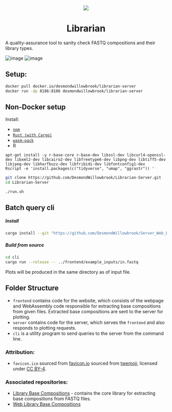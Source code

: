 <center>
<img src="frontend/static/favicon.ico" />

# Librarian 
</center>

A quality-assurance tool to sanity check FASTQ compositions and their library types.

![image](https://user-images.githubusercontent.com/51814158/168992210-33d2dfaf-5be4-41c9-94f5-67f8328ab22b.png)
![image](https://user-images.githubusercontent.com/51814158/168992258-af672539-7d3b-440f-9f4d-c4ae62012948.png)


## Setup:

```bash
docker pull docker.io/desmondwillowbrook/librarian-server
docker run -dp 8186:8186 desmondwillowbrook/librarian-server
```

## Non-Docker setup
Install:
- [`npm`](https://www.npmjs.com/get-npm)
- [`Rust (with Cargo)`](https://www.rust-lang.org/) 
- [`wasm-pack`](https://rustwasm.github.io/wasm-pack/installer/)
- R

```
apt-get install -y r-base-core r-base-dev libssl-dev libcurl4-openssl-dev libxml2-dev libcairo2-dev libfreetype6-dev libpng-dev libtiff5-dev libjpeg-dev libharfbuzz-dev libfribidi-dev libfontconfig1-dev 
Rscript -e 'install.packages(c("tidyverse", "umap", "ggrastr")) '
```

```bash
git clone https://github.com/DesmondWillowbrook/Librarian-Server.git
cd Librarian-Server
```

```bash
./run.sh
```

## Batch query cli

##### Install
```bash
cargo install --git "https://github.com/DesmondWillowbrook/Server_Web_Library_Base_Compositions/" cli
```

##### Build from source
```bash
cd cli
cargo run --release -- ../frontend/example_inputs/in.fastq
```

Plots will be produced in the same directory as of input file.

## Folder Structure
- `frontend` contains code for the website, which consists of the webpage and WebAssembly code responsible for extracting base compositions from given files. Extracted base compositions are sent to the server for plotting.
- `server` contains code for the server, which serves the `frontend` and also responds to plotting requests.
- `cli` is a utility program to send queries to the server from the command line.

### Attribution:
- `favicon.ico` sourced from [favicon.io](https://favicon.io/emoji-favicons/books) sourced from [twemoji](https://twemoji.twitter.com/), licensed under [CC BY-4](https://creativecommons.org/licenses/by/4.0/).

### Associated repositories:
- [Library Base Compositions](https://github.com/ChristelKrueger/Library_Base_Compositions) - contains the core library for extracting base compositions from FASTQ files.
- [Web Library Base Compositions](https://github.com/DesmondWillowbrook/Web_Library_Base_Compositions)
